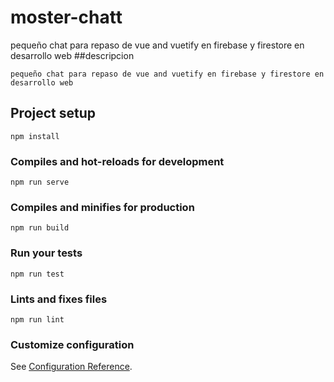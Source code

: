 # moster-chatt 

pequeño chat para repaso de vue and vuetify en firebase y firestore en desarrollo web
##descripcion
``` 
pequeño chat para repaso de vue and vuetify en firebase y firestore en desarrollo web
```

## Project setup
```
npm install
```

### Compiles and hot-reloads for development
```
npm run serve
```

### Compiles and minifies for production
```
npm run build
```

### Run your tests
```
npm run test
```

### Lints and fixes files
```
npm run lint
```

### Customize configuration
See [Configuration Reference](https://cli.vuejs.org/config/).
